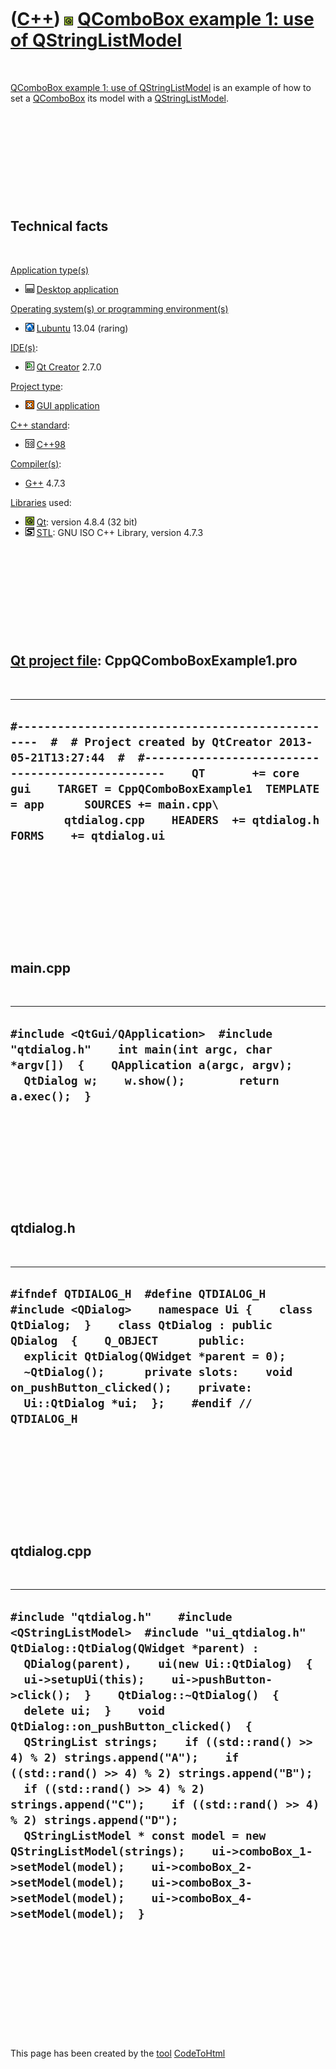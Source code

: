 



 

 

 

 

 

([C++](Cpp.md)) ![Qt](PicQt.png) [QComboBox example 1: use of QStringListModel](CppQComboBoxExample1.md)
==========================================================================================================

 

[QComboBox example 1: use of QStringListModel](CppQComboBoxExample1.md)
is an example of how to set a [QComboBox](CppQComboBox.md) its model
with a [QStringListModel](CppQStringListModel.md).

 

 

 

 

 

Technical facts
---------------

 

[Application type(s)](CppApplication.md)

-   ![Desktop](PicDesktop.png) [Desktop
    application](CppDesktopApplication.md)

[Operating system(s) or programming environment(s)](CppOs.md)

-   ![Lubuntu](PicLubuntu.png) [Lubuntu](CppLubuntu.md) 13.04 (raring)

[IDE(s)](CppIde.md):

-   ![Qt Creator](PicQtCreator.png) [Qt Creator](CppQtCreator.md) 2.7.0

[Project type](CppQtProjectType.md):

-   ![GUI](PicGui.png) [GUI application](CppGuiApplication.md)

[C++ standard](CppStandard.md):

-   ![C++98](PicCpp98.png) [C++98](Cpp98.md)

[Compiler(s)](CppCompiler.md):

-   [G++](CppGpp.md) 4.7.3

[Libraries](CppLibrary.md) used:

-   ![Qt](PicQt.png) [Qt](CppQt.md): version 4.8.4 (32 bit)
-   ![STL](PicStl.png) [STL](CppStl.md): GNU ISO C++ Library, version
    4.7.3

 

 

 

 

 

[Qt project file](CppQtProjectFile.md): CppQComboBoxExample1.pro
-----------------------------------------------------------------

 

  ----------------------------------------------------------------------------------------------------------------------------------------------------------------------------------------------------------------------------------------------------------------------------------------------------------------------------------------------------
  ` #-------------------------------------------------  #  # Project created by QtCreator 2013-05-21T13:27:44  #  #-------------------------------------------------    QT       += core gui    TARGET = CppQComboBoxExample1  TEMPLATE = app      SOURCES += main.cpp\          qtdialog.cpp    HEADERS  += qtdialog.h    FORMS    += qtdialog.ui `
  ----------------------------------------------------------------------------------------------------------------------------------------------------------------------------------------------------------------------------------------------------------------------------------------------------------------------------------------------------

 

 

 

 

 

main.cpp
--------

 

  ---------------------------------------------------------------------------------------------------------------------------------------------------------------------------------------
  ` #include <QtGui/QApplication>  #include "qtdialog.h"    int main(int argc, char *argv[])  {    QApplication a(argc, argv);    QtDialog w;    w.show();        return a.exec();  } `
  ---------------------------------------------------------------------------------------------------------------------------------------------------------------------------------------

 

 

 

 

 

qtdialog.h
----------

 

  ------------------------------------------------------------------------------------------------------------------------------------------------------------------------------------------------------------------------------------------------------------------------------------------------------------------------------------------------------
  ` #ifndef QTDIALOG_H  #define QTDIALOG_H    #include <QDialog>    namespace Ui {    class QtDialog;  }    class QtDialog : public QDialog  {    Q_OBJECT      public:    explicit QtDialog(QWidget *parent = 0);    ~QtDialog();      private slots:    void on_pushButton_clicked();    private:    Ui::QtDialog *ui;  };    #endif // QTDIALOG_H `
  ------------------------------------------------------------------------------------------------------------------------------------------------------------------------------------------------------------------------------------------------------------------------------------------------------------------------------------------------------

 

 

 

 

 

qtdialog.cpp
------------

 

  -------------------------------------------------------------------------------------------------------------------------------------------------------------------------------------------------------------------------------------------------------------------------------------------------------------------------------------------------------------------------------------------------------------------------------------------------------------------------------------------------------------------------------------------------------------------------------------------------------------------------------------------------------------------------------------------------------------------------------------------------------------------------------------------
  ` #include "qtdialog.h"    #include <QStringListModel>  #include "ui_qtdialog.h"    QtDialog::QtDialog(QWidget *parent) :    QDialog(parent),    ui(new Ui::QtDialog)  {    ui->setupUi(this);    ui->pushButton->click();  }    QtDialog::~QtDialog()  {    delete ui;  }    void QtDialog::on_pushButton_clicked()  {    QStringList strings;    if ((std::rand() >> 4) % 2) strings.append("A");    if ((std::rand() >> 4) % 2) strings.append("B");    if ((std::rand() >> 4) % 2) strings.append("C");    if ((std::rand() >> 4) % 2) strings.append("D");      QStringListModel * const model = new QStringListModel(strings);    ui->comboBox_1->setModel(model);    ui->comboBox_2->setModel(model);    ui->comboBox_3->setModel(model);    ui->comboBox_4->setModel(model);  } `
  -------------------------------------------------------------------------------------------------------------------------------------------------------------------------------------------------------------------------------------------------------------------------------------------------------------------------------------------------------------------------------------------------------------------------------------------------------------------------------------------------------------------------------------------------------------------------------------------------------------------------------------------------------------------------------------------------------------------------------------------------------------------------------------------

 

 

 

 

 





 




This page has been created by the [tool](Tools.md)
[CodeToHtml](ToolCodeToHtml.md)
